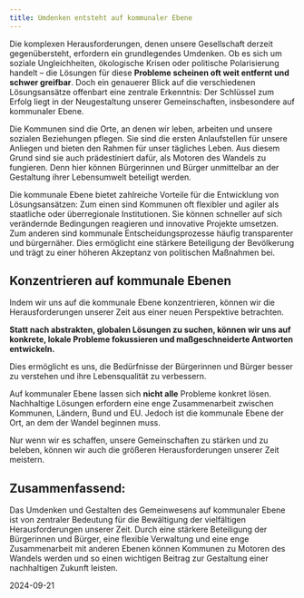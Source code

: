 ```yaml
--- 
title: Umdenken entsteht auf kommunaler Ebene  
---
```

Die komplexen Herausforderungen, denen unsere Gesellschaft derzeit gegenübersteht, erfordern ein grundlegendes Umdenken. Ob es sich um soziale Ungleichheiten, ökologische Krisen oder politische Polarisierung handelt – die Lösungen für diese **Probleme scheinen oft weit entfernt und schwer greifbar**. Doch ein genauerer Blick auf die verschiedenen Lösungsansätze offenbart eine zentrale Erkenntnis: Der Schlüssel zum Erfolg liegt in der Neugestaltung unserer Gemeinschaften, insbesondere auf kommunaler Ebene.

Die Kommunen sind die Orte, an denen wir leben, arbeiten und unsere sozialen Beziehungen pflegen. Sie sind die ersten Anlaufstellen für unsere Anliegen und bieten den Rahmen für unser tägliches Leben. Aus diesem Grund sind sie auch prädestiniert dafür, als Motoren des Wandels zu fungieren. Denn hier können Bürgerinnen und Bürger unmittelbar an der Gestaltung ihrer Lebensumwelt beteiligt werden.

Die kommunale Ebene bietet zahlreiche Vorteile für die Entwicklung von Lösungsansätzen: Zum einen sind Kommunen oft flexibler und agiler als staatliche oder überregionale Institutionen. Sie können schneller auf sich verändernde Bedingungen reagieren und innovative Projekte umsetzen. Zum anderen sind kommunale Entscheidungsprozesse häufig transparenter und bürgernäher. Dies ermöglicht eine stärkere Beteiligung der Bevölkerung und trägt zu einer höheren Akzeptanz von politischen Maßnahmen bei.

## Konzentrieren auf kommunale Ebenen

Indem wir uns auf die kommunale Ebene konzentrieren, können wir die Herausforderungen unserer Zeit aus einer neuen Perspektive betrachten. 

**Statt nach abstrakten, globalen Lösungen zu suchen, können wir uns auf konkrete, lokale Probleme fokussieren und maßgeschneiderte Antworten entwickeln.** 

Dies ermöglicht es uns, die Bedürfnisse der Bürgerinnen und Bürger besser zu verstehen und ihre Lebensqualität zu verbessern.

Auf kommunaler Ebene lassen sich **nicht alle** Probleme konkret lösen. Nachhaltige Lösungen erfordern eine enge Zusammenarbeit zwischen Kommunen, Ländern, Bund und EU. Jedoch ist die kommunale Ebene der Ort, an dem der Wandel beginnen muss. 

Nur wenn wir es schaffen, unsere Gemeinschaften zu stärken und zu beleben, können wir auch die größeren Herausforderungen unserer Zeit meistern.

## Zusammenfassend:

Das Umdenken und Gestalten des Gemeinwesens auf kommunaler Ebene ist von zentraler Bedeutung für die Bewältigung der vielfältigen Herausforderungen unserer Zeit. Durch eine stärkere Beteiligung der Bürgerinnen und Bürger, eine flexible Verwaltung und eine enge Zusammenarbeit mit anderen Ebenen können Kommunen zu Motoren des Wandels werden und so einen wichtigen Beitrag zur Gestaltung einer nachhaltigen Zukunft leisten.

2024-09-21